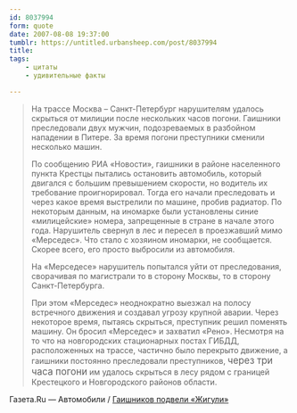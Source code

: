 ```yaml
---
id: 8037994
form: quote
date: 2007-08-08 19:37:00
tumblr: https://untitled.urbansheep.com/post/8037994
title: 
tags:
    - цитаты
    - удивительные факты

---
```


<blockquote>
<p>На трассе Москва – Санкт-Петербург нарушителям удалось скрыться от милиции после нескольких часов погони. Гаишники преследовали двух мужчин, подозреваемых в разбойном нападении в Питере. За время погони преступники сменили несколько машин.</p>

<p>По сообщению РИА «Новости», гаишники в районе населенного пункта Крестцы пытались остановить автомобиль, который двигался с большим превышением скорости, но водитель их требование проигнорировал. Тогда его начали преследовать и через какое время выстрелили по машине, пробив радиатор. По некоторым данным, на иномарке были установлены синие «милицейские» номера, запрещенные в стране в начале этого года.
Нарушитель свернул в лес и пересел в проезжавший мимо «Мерседес». Что стало с хозяином иномарки, не сообщается. Скорее всего, его просто выбросили из автомобиля.</p>

<p>На «Мерседесе» нарушитель попытался уйти от преследования, сворачивая по магистрали то в сторону Москвы, то в сторону Санкт-Петербурга.</p>

<p>При этом «Мерседес» неоднократно выезжал на полосу встречного движения и создавал угрозу крупной аварии. Через некоторое время, пытаясь скрыться, преступник решил поменять машину. Он бросил «Мерседес» и захватил «Рено». Несмотря на то что на новгородских стационарных постах ГИБДД, расположенных на трассе, частично было перекрыто движение, а гаишники постоянно преследовали преступников, <big>через три часа погони</big> им удалось скрыться в лесу рядом с границей Крестецкого и Новгородского районов области.</p>
</blockquote>

Газета.Ru — Автомобили / <a href="http://www.gazeta.ru/auto/2007/08/08_a_2010684.shtml">Гаишников подвели «Жигули»</a>
